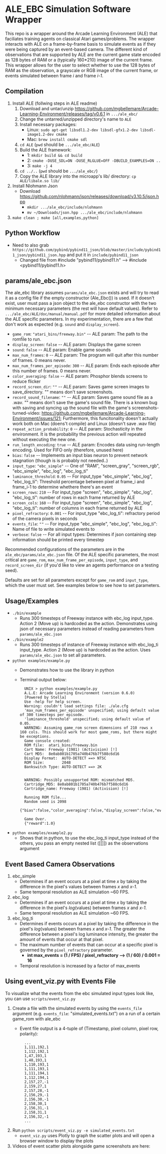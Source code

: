 # ALE_EBC Simulation Software Wrapper #

This repo is a wrapper around the Arcade Learning Environment (ALE) that faciliates training agents on classical Atari games/problems. The wrapper interacts with ALE on a frame-by-frame basis to simulate events as if they were being captured by an event-based camera. The different kind of observations that are supported by ALE are the current game state encoded as 128 bytes of RAM or a (typically 160\*210) image of the current frame. This wrapper allows for the user to select whether to use the 128 bytes of RAM as the observation, a grayscale or RGB image of the current frame, or events simulated between frame *i* and frame *i-1*.

## Compilation ##

1. Install ALE (follwing steps in ALE readme)
    1. Download and untar/unzip https://github.com/mgbellemare/Arcade-Learning-Environment/releases/tag/v0.6.1 in `.../ale_ebc/`
    2. Change the untarred/unzipped directory's name to `ALE`
    3. Install necessary packages:
        - Linux: `sudo apt-get libsdl1.2-dev libsdl-gfx1.2-dev libsdl-image1.2-dev cmake`
        - Mac: `brew install cmake sdl`
    4. `cd ALE` (`pwd` should be `.../ale_ebc/ALE`)
    5. Build the ALE framework:
        - 1: `mkdir build && cd build`
        - 2: `cmake -DUSE_SDL=ON -DUSE_RLGLUE=OFF -DBUILD_EXAMPLES=ON ..`
        - 3: `make -j 4`
    6. `cd ../..` (`pwd` should be `.../ale_ebc/`)
    7. Copy the ALE library into the microapp's lib/ directory: `cp ALE/libale.so lib/`
2. Install Nlohmann Json
    - Download https://github.com/nlohmann/json/releases/download/v3.10.5/json.hpp 
        - `mkdir .../ale_ebc/include/nlohmann`
        - `mv ~/Downloads/json.hpp .../ale_ebc/include/nlohmann`
3. `make clean ; make [all,examples,python]`

## Python Workflow ##

- Need to also grab `https://github.com/pybind/pybind11_json/blob/master/include/pybind11_json/pybind11_json.hpp` and put it in `include/pybind11_json`
    - Changed file from #include "pybind11/pybind11.h" --> #include <pybind11/pybind11.h>

## params/ale_ebc.json ##

The ale_ebc library assumes `params/ale_ebc.json` exists and will try to read it as a config file if the empty constructor (Ale_Ebc()) is used. If it doesn't exist, user must pass a json object to the ale_ebc constructor with the two minimum necessary parameters (the rest will have default values). Refer to `.../ale_ebc/ALE/doc/manual/manual.pdf` for more detailed information about the ALE specific parameters. In my experimentation, there are a few that don't work as expected (e.g. `sound` and `display_screen`).

- `game_rom`: `"atari_bins/freeway.bin"` --  ALE param: The path to the romfile to run. 
- `display_screen`: `false` -- ALE param: Displays the game screen
- `sound`: `false` -- ALE param: Enable game sounds
- `max_num_frames`: `0` -- ALE param: The program will quit after this number of frames. 0 means never.
- `max_num_frames_per_episode`: `300` --  ALE param: Ends each episode after this number of frames. 0 means never. 
- `color_averaging`: `false` --  ALE param: Phosphor blends screens to reduce flicker
- `record_screen_dir`: `""` -- ALE param: Saves game screen images to save_directory. "" means don't save screenshots.
- `record_sound_filename`: `""` -- ALE param: Saves game sound file as a .wav. "" means don't save the game's sound file. There is a known bug with saving and syncing up the sound file with the game's screenshots-turned-video: https://github.com/mgbellemare/Arcade-Learning-Environment/issues/121; Furthermore, this funcitonality doesn't actually work both on Mac (doens't compile) and Linux (doesn't save .wav file)
- `repeat_action_probability`: `0` -- ALE param: Stochasticity in the environment. It is the probability the previous action will repeated without executing the new one.
- `run_length_encoding`: `true` --  ALE param: Encodes data using run-length encoding. Used for FIFO only (therefore, unused here)
- `bias`: `false` -- Implements an input bias neuron to prevent network stagnation (though is is probably not needed..)
- `input_type`: `"ebc_simple"` -- One of "RAM", "screen_gray", "screen_rgb", "ebc_simple", "ebc_log", "ebc_log_ti" 
- `luminance_threshold`: `0.05` -- For input_type "ebc_simple", "ebc_log", "ebc_log_ti": Threshold percentage between pixel at frame_i and frame_i-1 to determine whethere there's an event
- `screen_rows`: `210` -- For input_type "screen", "ebc_simple", "ebc_log", "ebc_log_ti": number of rows in each frame returned by ALE 
- `screen_cols`: `160` -- For input_type "screen", "ebc_simple", "ebc_log", "ebc_log_ti": number of columns in each frame returned by ALE 
- `pixel_refractory`: `0.001` -- For input_type "ebc_log_ti": refractory period of the camera pixels in seconds 
- `events_file`: `""` -- For input_type "ebc_simple", "ebc_log", "ebc_log_ti": Name of file to write simulated events to 
- `verbose`: `false` -- For all input types: Determines if json containing step information should be printed every timestep 

Recommended configurations of the parameters are in the `ale_ebc/params/ale_ebc.json` file. Of the ALE specific parameters, the most critical are `game_rom`, `max_num_frame_per_episode`, `input_type`, and `record_screen_dir` (if you'd like to view an agents performance on a testing seed). 

Defaults are set for all parameters except for `game_rom` and `input_type`, which the user must set. See examples below to see how to set parameters. 
 
## Usage/Examples ##

* `./bin/example`
    * Runs 300 timesteps of Freeway instance with ebc_log input_type. Action 2 (Move up) is hardcoded as the action. Demonstrates using json of necessary parameters instead of reading parameters from `params/ale_ebc.json`
* `./bin/example2`
    * Runs 300 timesteps of instance of Freeway instance with ebc_log_ti input_type. Action 2 (Move up) is hardcoded as the action. Uses `params/ale_ebc.json` to set all parameters. 
*  `python examples/example.py` 
    * Demonstrates how to use the library in python
    * Terminal output below:

            UNIX > python examples/example.py 
            A.L.E: Arcade Learning Environment (version 0.6.0)
            [Powered by Stella]
            Use -help for help screen.
            Warning: couldn't load settings file: ./ale.cfg
            'max_num_frames_per_episode' unspecified; using default value of 300 timesteps per episode.
            'luminance_threshold' unspecified; using default value of 0.05.
            WARNING: Assuming game_rom screen dimensions of 210 rows x 160 cols. This should work for most game_roms, but there might be exceptions.
            Game console created:
            ROM file:  atari_bins/freeway.bin
            Cart Name: Freeway (1981) (Activision) [!]
            Cart MD5:  8e0ab801b1705a740b476b7f588c6d16
            Display Format:  AUTO-DETECT ==> NTSC
            ROM Size:        2048
            Bankswitch Type: AUTO-DETECT ==> 2K


            WARNING: Possibly unsupported ROM: mismatched MD5.
            Cartridge_MD5: 8e0ab801b1705a740b476b7f588c6d16
            Cartridge_name: Freeway (1981) (Activision) [!]

            Running ROM file...
            Random seed is 2098
            {"bias":false,"color_averaging":false,"display_screen":false,"events_file":"","game_rom":"atari_bins/freeway.bin","input_type":"ebc_log","luminance_threshold":0.05,"max_num_frames":0,"max_num_frames_per_episode":300,"pixel_refractory":0.001,"random_seed":2098,"record_screen_dir":"","record_sound_filename":"","repeat_action_probability":0.0,"run_length_encoding":false,"screen_cols":160,"screen_rows":210,"sound":false,"verbose":false}

            Game Over.
            {"reward":1.0}

*  `python examples/example2.py`
    * Shows that in python, to use the ebc_log_ti input_type instead of the others, you pass an empty nested list ([[]]) as the observations argument


## Event Based Camera Observations ##

1. ebc_simple
    - Determines if an event occurs at a pixel at time *x* by taking the difference in the pixel's values between frames *x* and *x-1*. 
    - Same temporal resolution as ALE simulation ~60 FPS.
2. ebc_log
    - Determines if an event occurs at a pixel at time *x* by taking the difference in the pixel's *log*(values) between frames *x* and *x-1*.
    - Same temporal resolution as ALE simulation ~60 FPS. 
3. ebc_log_ti
    - Determines if events occurs at a pixel by taking the difference in the pixel's *log*(values) between frames *x* and *x-1*. The greater the difference between a pixel's log luminance intensity, the greater the amount of events that occur at that pixel. 
    - The maximum number of events that can occur at a specific pixel is governed by the `pixel_refractory` parameter.
        - **int max_events = (1 / FPS) / pixel_refractory --> (1 / 60) / 0.001 = 16**
    - Temporal resolution is increased by a factor of max_events 

## Using event_viz.py with Events File ##

To visualize what the events from the ebc simulated input types look like, you can use `scripts/event_viz.py`

1. Create a file with the simulated events by using the `events_file` argument (e.g. `events_file`: "simulated_events.txt") on a run of a certain game_rom with ale_ebc
    - Event file output is a 4-tuple of (Timestamp, pixel column, pixel row, polarity):

            ...
            1,111,192,1
            1,112,192,1
            1,47,193,1
            1,48,193,1
            1,110,193,1
            1,111,193,1
            1,111,194,1
            1,112,194,1
            2,157,27,-1
            2,159,27,1
            2,157,28,-1
            2,156,29,-1
            2,156,30,-1
            2,158,30,1
            2,156,31,-1
            2,158,31,1
            2,156,32,-1
            ...

2. Run `python scripts/event_viz.py -e simulated_events.txt`
    - `event_viz.py` uses Plotly to graph the scatter plots and will open a browser window to display the plots
3. Videos of event scatter plots alongside game screenshots are here: 